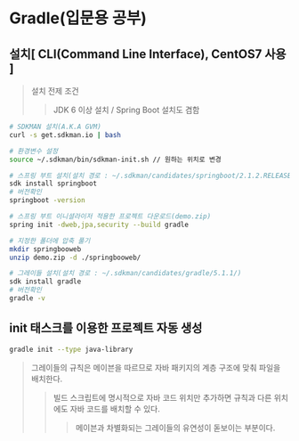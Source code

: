 # Gradle(입문용 공부)

## 설치[ CLI(Command Line Interface), CentOS7 사용 ]
> 설치 전제 조건
>> JDK 6 이상 설치 / Spring Boot 설치도 겸함
```sh
# SDKMAN 설치(A.K.A GVM)
curl -s get.sdkman.io | bash

# 환경변수 설정
source ~/.sdkman/bin/sdkman-init.sh // 원하는 위치로 변경

# 스프링 부트 설치(설치 경로 : ~/.sdkman/candidates/springboot/2.1.2.RELEASE/)
sdk install springboot
# 버전확인
springboot -version

# 스프링 부트 이니셜라이저 적용한 프로젝트 다운로드(demo.zip)
spring init -dweb,jpa,security --build gradle

# 지정한 폴더에 압축 풀기
mkdir springbooweb
unzip demo.zip -d ./springbooweb/

# 그레이들 설치(설치 경로 : ~/.sdkman/candidates/gradle/5.1.1/)
sdk install gradle
# 버전확인
gradle -v
```

## init 태스크를 이용한 프로젝트 자동 생성
```sh
gradle init --type java-library
```
> 그레이들의 규칙은 메이븐을 따르므로 자바 패키지의 계층 구조에 맞춰 파일을 배치한다.
>> 빌드 스크립트에 명시적으로 자바 코드 위치만 추가하면 규칙과 다른 위치에도 자바 코드를 배치할 수 있다.
>>> 메이븐과 차별화되는 그레이들의 유연성이 돋보이는 부분이다.
